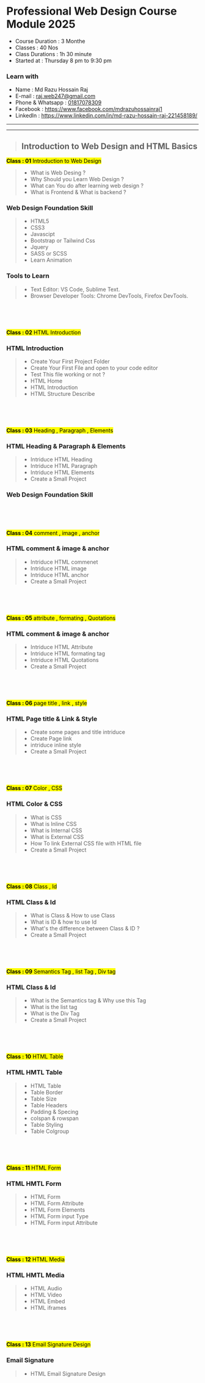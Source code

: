 # Professional Web Design Course Module 2025
- Course Duration : 3 Monthe 
- Classes : 40 Nos 
- Class Durations : 1h 30 minute 
- Started at : Thursday 8 pm to 9:30 pm 

### Learn with 
- Name : Md Razu Hossain Raj
- E-mail : raj.web247@gmail.com
- Phone & Whatsapp : [01817078309](01817078309)
- Facebook  :  https://www.facebook.com/mdrazuhossainraj1
- LinkedIn :  https://www.linkedin.com/in/md-razu-hossain-raj-221458189/
***
***

> ## Introduction to Web Design and HTML Basics

<!-- class number start here  -->

<mark> **Class : 01**  Introduction to Web Design</mark>
> - What is Web Desing ?
> - Why Should you Learn  Web Design ?
> - What can You do after learning web design ?
> - What is Frontend & What is backend ?
### Web Design Foundation Skill 
> - HTML5
> - CSS3
> - Javascipt 
> - Bootstrap or Tailwind Css 
> - Jquery 
> - SASS or SCSS
> - Learn Animation 
### Tools to Learn 
> - Text Editor: VS Code, Sublime Text.
> - Browser Developer Tools: Chrome DevTools, Firefox DevTools.
<!-- class no end hre  -->

<br>
<br>
<br>

<!-- class number start here  -->

<mark> **Class : 02**  HTML Introduction </mark>
### HTML Introduction
> - Create Your First Project Folder  
> - Create Your First File and open to your code editor   
> - Test This file working or not ?  
> - HTML Home 
> - HTML Introduction 
> - HTML Structure Describe 


<!-- class no end hre  -->
<br>
<br>
<br>
<!-- class number start here  -->

<mark> **Class : 03** Heading , Paragraph , Elements  </mark>
### HTML Heading & Paragraph & Elements 
> - Intriduce HTML Heading   
> - Intriduce HTML Paragraph 
> - Intriduce HTML Elements 
> - Create a Small Project  

### Web Design Foundation Skill 

<!-- class no end hre  -->
<br>
<br>
<br>
<!-- class number start here  -->

<mark> **Class : 04** comment , image , anchor  </mark>
### HTML comment & image & anchor 
> - Intriduce HTML commenet    
> - Intriduce HTML image 
> - Intriduce HTML anchor 
> - Create a Small Project  


<!-- class no end hre  -->
<br>
<br>
<br>
<!-- class number start here  -->

<mark> **Class : 05** attribute , formating , Quotations  </mark>
### HTML comment & image & anchor 
> - Intriduce HTML Attribute    
> - Intriduce HTML formating tag 
> - Intriduce HTML Quotations 
> - Create a Small Project  

<!-- class no end hre  -->
<br>
<br>
<br>
<!-- class number start here  -->

<mark> **Class : 06** page title , link , style  </mark>
### HTML Page title & Link  & Style  
> - Create some pages and title intriduce    
> - Create Page link  
> - intriduce inline style 
> - Create a Small Project  

<!-- class no end hre  -->
<br>
<br>
<br>
<!-- class number start here  -->

<mark> **Class : 07** Color , CSS  </mark>
### HTML Color  & CSS  
> - What is CSS     
> - What is Inline CSS     
> - What is Internal CSS     
> - What is External CSS     
> - How To link External CSS file with HTML file 
> - Create a Small Project  

<!-- class no end hre  -->
<br>
<br>
<br>
<!-- class number start here  -->

<mark> **Class : 08** Class , Id  </mark>
### HTML Class & Id  
> - What is Class & How to use Class    
> - What is ID & how to use Id      
> - What's the difference between Class & ID ? 
> - Create a Small Project  

<!-- class no end hre  -->
<br>
<br>
<br>
<!-- class number start here  -->

<mark> **Class : 09** Semantics Tag , list Tag , Div tag   </mark>
### HTML Class & Id  
> - What is the Semantics tag & Why use this Tag    
> - What is the list tag      
> - What is the Div Tag 
> - Create a Small Project  

<!-- class no end hre  -->
<br>
<br>
<br>
<!-- class number start here  -->

<mark> **Class : 10** HTML Table    </mark>
### HTML HMTL Table  
> - HTML Table  
> - Table Border 
> - Table Size
> - Table Headers
> - Padding & Specing 
> - colspan & rowspan 
> - Table Styling
> - Table Colgroup 
 

<!-- class no end hre  -->
<br>
<br>
<br>
<!-- class number start here  -->

<mark> **Class : 11** HTML Form    </mark>
### HTML HMTL Form  
> - HTML Form  
> - HTML Form Attribute 
> - HTML Form Elements 
> - HTML Form input Type 
> - HTML Form input Attribute 


<!-- class no end hre  -->
<br>
<br>
<br>
<!-- class number start here  -->

<mark> **Class : 12** HTML Media</mark>
### HTML HMTL Media  
> - HTML Audio  
> - HTML Video 
> - HTML Embed 
> - HTML iframes

<!-- class no end hre  -->
<br>
<br>
<br>
<!-- class number start here  -->

<mark> **Class : 13** Email Signature Design</mark>
### Email Signature   
> - HTML Email Signature Design   


<!-- class no end hre  -->